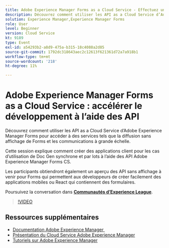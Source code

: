```yaml
---
title: Adobe Experience Manager Forms as a Cloud Service - Effectuez un suivi rapide de votre développement à l’aide des API
description: Découvrez comment utiliser les API as a Cloud Service d’Adobe Experience Manager Forms pour accéder à des services tels que la diffusion sans affichage de Forms et les communications à grande échelle. Cette session explique comment créer des applications clientes pour les cas d’utilisation de Doc Gen synchrone et par lots à l’aide de l’API Adobe Experience Manager Forms CS. Les participants obtiendront également un aperçu des API sans affichage à venir pour Forms qui permettent aux développeurs de créer facilement des applications mobiles ou React qui contiennent des formulaires.
solution: Experience Manager,Experience Manager Forms
role: User
level: Beginner
version: Cloud Service
kt: 9189
type: Event
exl-id: a54293b2-a8d9-475a-b315-18c4088a2d85
source-git-commit: 1792dc318643aec2c12613f621361d72a7a918b1
workflow-type: tm+mt
source-wordcount: '218'
ht-degree: 11%

---
```


# Adobe Experience Manager Forms as a Cloud Service : accélérer le développement à l’aide des API

Découvrez comment utiliser les API as a Cloud Service d’Adobe Experience Manager Forms pour accéder à des services tels que la diffusion sans affichage de Forms et les communications à grande échelle. 

Cette session explique comment créer des applications client pour les cas d’utilisation de Doc Gen synchrone et par lots à l’aide des API Adobe Experience Manager Forms CS.

Les participants obtiendront également un aperçu des API sans affichage à venir pour Forms qui permettent aux développeurs de créer facilement des applications mobiles ou React qui contiennent des formulaires.

Poursuivez la conversation dans **[Communautés d’Experience League](https://adobe.ly/3zKLQrw)**.

>[!VIDEO](https://video.tv.adobe.com/v/337724/?quality=12&learn=on&hidetitle=true)

## Ressources supplémentaires

- [Documentation Adobe Experience Manager ](https://experienceleague.adobe.com/docs/experience-manager-cloud-service.html?lang=fr)
- [Présentation du Cloud Service Adobe Experience Manager](https://experienceleague.adobe.com/docs/experience-manager-cloud-service/overview/home.html?lang=fr)
- [Tutoriels sur Adobe Experience Manager](https://experienceleague.adobe.com/docs/experience-manager-tutorials.html?lang=fr)
